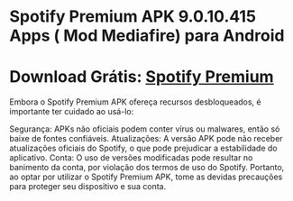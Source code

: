 # Spotify Premium APK 9.0.10.415 Apps ( Mod Mediafire) para Android

# Download Grátis: [Spotify Premium](https://apksil.com/spotify-apk/)

Embora o Spotify Premium APK ofereça recursos desbloqueados, é importante ter cuidado ao usá-lo:

Segurança: APKs não oficiais podem conter vírus ou malwares, então só baixe de fontes confiáveis.
Atualizações: A versão APK pode não receber atualizações oficiais do Spotify, o que pode prejudicar a estabilidade do aplicativo.
Conta: O uso de versões modificadas pode resultar no banimento da conta, por violação dos termos de uso do Spotify.
Portanto, ao optar por utilizar o Spotify Premium APK, tome as devidas precauções para proteger seu dispositivo e sua conta.
